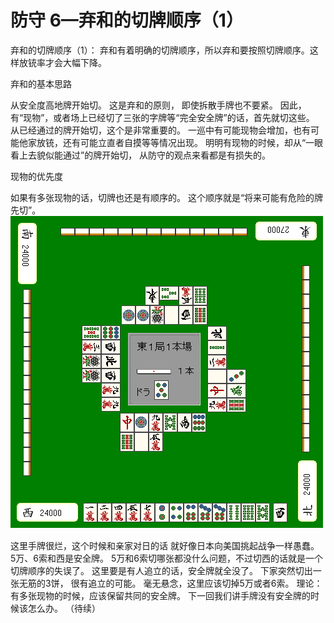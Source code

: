 # 防守 6—弃和的切牌顺序（1）
弃和的切牌顺序（1）：  弃和有着明确的切牌顺序，所以弃和要按照切牌顺序。这样放铳率才会大幅下降。

弃和的基本思路

 从安全度高地牌开始切。  这是弃和的原则， 即使拆散手牌也不要紧。 因此，有“现物”，或者场上已经切了三张的字牌等“完全安全牌”的话，首先就切这些。 从已经通过的牌开始切，这个是非常重要的。 一巡中有可能现物会增加，也有可能他家放铳，还有可能立直者自摸等等情况出现。 明明有现物的时候，却从“一眼看上去貌似能通过”的牌开始切， 从防守的观点来看都是有损失的。

 现物的优先度

 如果有多张现物的话，切牌也还是有顺序的。 这个顺序就是“将来可能有危险的牌先切”。
![image](./output/image_page202_5.png)

这里手牌很烂，这个时候和亲家对日的话 就好像日本向美国挑起战争一样愚蠢。  5万、6索和西是安全牌。 5万和6索切哪张都没什么问题，不过切西的话就是一个切牌顺序的失误了。  这里要是有人追立的话，安全牌就全没了。 下家突然切出一张无筋的3饼， 很有追立的可能。  毫无悬念，这里应该切掉5万或者6索。  理论： 有多张现物的时候，应该保留共同的安全牌。  下一回我们讲手牌没有安全牌的时候该怎么办。  （待续）